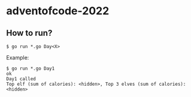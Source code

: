 # adventofcode-2022

## How to run?

```
$ go run *.go Day<X>
```

Example:
```
$ go run *.go Day1                                                                                                                                            ok 
Day1 called
Top elf (sum of calories): <hidden>, Top 3 elves (sum of calories): <hidden>
```
